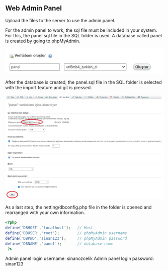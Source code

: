 ## Web Admin Panel

Upload the files to the server to use the admin panel.

For the admin panel to work, the sql file must be included in your system. For this, the panel.sql file in the SQL folder is used. A database called panel is created by going to phpMyAdmin.

![sinanozcelik.com](1.jpg)

After the database is created, the panel.sql file in the SQL folder is selected with the import feature and git is pressed.

![sinanozcelik.com](2.jpg)

As a last step, the netting/dbconfig.php file in the folder is opened and rearranged with your own information.

```php
<?php 
define('DBHOST','localhost');   // Host
define('DBUSER','root');        // phpMyAdmin username
define('DBPWD','sinan123');     // phpMyAdmin password
define('DBNAME','panel');       // database name
 ?>
```

Admin panel login username: sinanozcelik
Admin panel login password: sinan123
